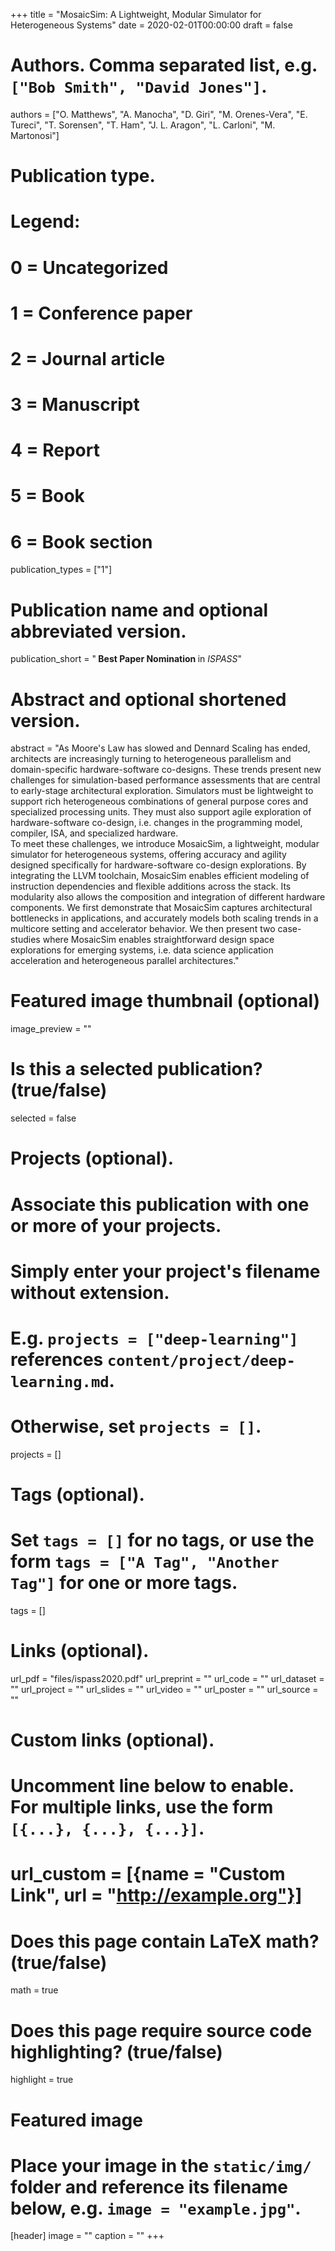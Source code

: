 +++
title = "MosaicSim: A Lightweight, Modular Simulator for Heterogeneous Systems"
date = 2020-02-01T00:00:00
draft = false

# Authors. Comma separated list, e.g. `["Bob Smith", "David Jones"]`.
authors = ["O. Matthews", "A. Manocha", "D. Giri", "M. Orenes-Vera", "E. Tureci", "T. Sorensen", "T. Ham", "J. L. Aragon", "L. Carloni", "M. Martonosi"]

# Publication type.
# Legend:
# 0 = Uncategorized
# 1 = Conference paper
# 2 = Journal article
# 3 = Manuscript
# 4 = Report
# 5 = Book
# 6 = Book section
publication_types = ["1"]

# Publication name and optional abbreviated version.
publication_short = "<b> Best Paper Nomination </b> in *ISPASS*"

# Abstract and optional shortened version.
abstract = "As Moore's Law has slowed and Dennard Scaling has ended, architects are increasingly turning to heterogeneous parallelism and domain-specific hardware-software co-designs. These trends present new challenges for simulation-based performance assessments that are central to early-stage architectural exploration. Simulators must be lightweight to support rich heterogeneous combinations of general purpose cores and specialized processing units. They must also support agile exploration of hardware-software co-design, i.e. changes in the programming model, compiler, ISA, and specialized hardware. <br> To meet these challenges, we introduce MosaicSim, a lightweight, modular simulator for heterogeneous systems, offering accuracy and agility designed specifically for hardware-software co-design explorations. By integrating the LLVM toolchain, MosaicSim enables efficient modeling of instruction dependencies and flexible additions across the stack. Its modularity also allows the composition and integration of different hardware components. We first demonstrate that MosaicSim captures architectural bottlenecks in applications, and accurately models both scaling trends in a multicore setting and accelerator behavior. We then present two case-studies where MosaicSim enables straightforward design space explorations for emerging systems, i.e. data science application acceleration and heterogeneous parallel architectures."

# Featured image thumbnail (optional)
image_preview = ""

# Is this a selected publication? (true/false)
selected = false

# Projects (optional).
#   Associate this publication with one or more of your projects.
#   Simply enter your project's filename without extension.
#   E.g. `projects = ["deep-learning"]` references `content/project/deep-learning.md`.
#   Otherwise, set `projects = []`.
projects = []

# Tags (optional).
#   Set `tags = []` for no tags, or use the form `tags = ["A Tag", "Another Tag"]` for one or more tags.
tags = []

# Links (optional).
url_pdf = "files/ispass2020.pdf"
url_preprint = ""
url_code = ""
url_dataset = ""
url_project = ""
url_slides = ""
url_video = ""
url_poster = ""
url_source = ""

# Custom links (optional).
#   Uncomment line below to enable. For multiple links, use the form `[{...}, {...}, {...}]`.
# url_custom = [{name = "Custom Link", url = "http://example.org"}]

# Does this page contain LaTeX math? (true/false)
math = true

# Does this page require source code highlighting? (true/false)
highlight = true

# Featured image
# Place your image in the `static/img/` folder and reference its filename below, e.g. `image = "example.jpg"`.
[header]
image = ""
caption = ""
+++
